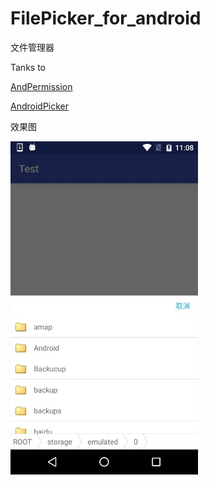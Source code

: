 # FilePicker_for_android
文件管理器

Tanks to

[AndPermission](https://github.com/yanzhenjie/AndPermission)

[AndroidPicker](https://github.com/gzu-liyujiang/AndroidPicker)

效果图

<img src="./preview.jpg" width=300/>
